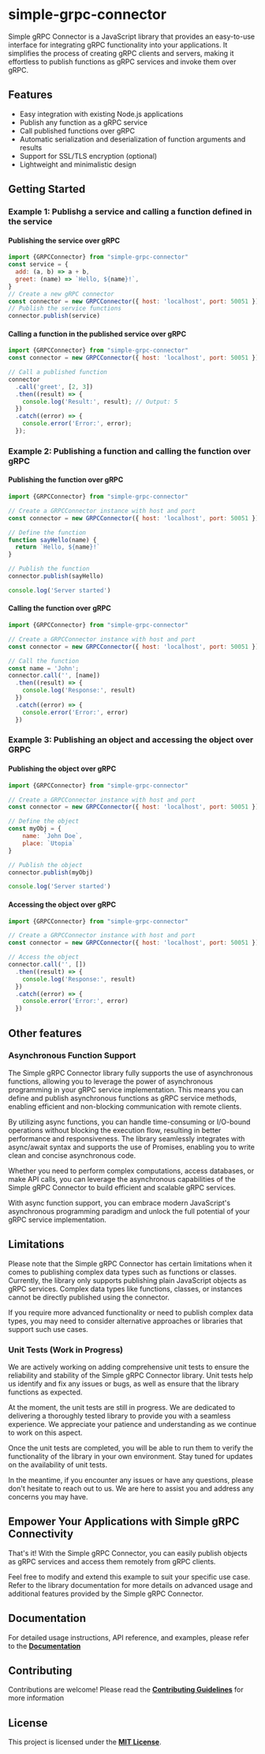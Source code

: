 # simple-grpc-connector
Simple gRPC Connector is a JavaScript library that provides an easy-to-use interface for integrating gRPC functionality into your applications. It simplifies the process of creating gRPC clients and servers, making it effortless to publish functions as gRPC services and invoke them over gRPC.
## Features
* Easy integration with existing Node.js applications
* Publish any function as a gRPC service
* Call published functions over gRPC
* Automatic serialization and deserialization of function arguments and results
* Support for SSL/TLS encryption (optional)
* Lightweight and minimalistic design
## Getting Started
### Example 1: Publishg a service and calling a function defined in the service
#### Publishing the service over gRPC
```javascript
import {GRPCConnector} from "simple-grpc-connector" 
const service = {
  add: (a, b) => a + b,
  greet: (name) => `Hello, ${name}!`,
}
// Create a new gRPC connector
const connector = new GRPCConnector({ host: 'localhost', port: 50051 })
// Publish the service functions
connector.publish(service)
```
#### Calling a function in the published service over gRPC
```javascript
import {GRPCConnector} from "simple-grpc-connector" 
const connector = new GRPCConnector({ host: 'localhost', port: 50051 }); 

// Call a published function
connector
  .call('greet', [2, 3])
  .then((result) => {
    console.log('Result:', result); // Output: 5
  })
  .catch((error) => {
    console.error('Error:', error);
  });
```
### Example 2: Publishing a function and calling the function over gRPC
#### Publishing the function over gRPC
```javascript
import {GRPCConnector} from "simple-grpc-connector" 

// Create a GRPCConnector instance with host and port
const connector = new GRPCConnector({ host: 'localhost', port: 50051 })

// Define the function
function sayHello(name) {
  return `Hello, ${name}!`
}

// Publish the function
connector.publish(sayHello)

console.log('Server started')
```

#### Calling the function over gRPC
```javascript
import {GRPCConnector} from "simple-grpc-connector" 

// Create a GRPCConnector instance with host and port
const connector = new GRPCConnector({ host: 'localhost', port: 50051 })

// Call the function
const name = 'John';
connector.call('', [name])
  .then((result) => {
    console.log('Response:', result)
  })
  .catch((error) => {
    console.error('Error:', error)
  })
```

### Example 3: Publishing an object and accessing the object over GRPC
#### Publishing the object over gRPC
```javascript
import {GRPCConnector} from "simple-grpc-connector" 

// Create a GRPCConnector instance with host and port
const connector = new GRPCConnector({ host: 'localhost', port: 50051 })

// Define the object
const myObj = {
    name: `John Doe`,
    place: `Utopia`
}

// Publish the object
connector.publish(myObj)

console.log('Server started')
```

#### Accessing the object over gRPC
```javascript
import {GRPCConnector} from "simple-grpc-connector" 

// Create a GRPCConnector instance with host and port
const connector = new GRPCConnector({ host: 'localhost', port: 50051 })

// Access the object
connector.call('', [])
  .then((result) => {
    console.log('Response:', result)
  })
  .catch((error) => {
    console.error('Error:', error)
  })
```
## Other features
### Asynchronous Function Support
The Simple gRPC Connector library fully supports the use of asynchronous functions, allowing you to leverage the power of asynchronous programming in your gRPC service implementation. This means you can define and publish asynchronous functions as gRPC service methods, enabling efficient and non-blocking communication with remote clients.

By utilizing async functions, you can handle time-consuming or I/O-bound operations without blocking the execution flow, resulting in better performance and responsiveness. The library seamlessly integrates with async/await syntax and supports the use of Promises, enabling you to write clean and concise asynchronous code.

Whether you need to perform complex computations, access databases, or make API calls, you can leverage the asynchronous capabilities of the Simple gRPC Connector to build efficient and scalable gRPC services.

With async function support, you can embrace modern JavaScript's asynchronous programming paradigm and unlock the full potential of your gRPC service implementation.

## Limitations
Please note that the Simple gRPC Connector has certain limitations when it comes to publishing complex data types such as functions or classes. Currently, the library only supports publishing plain JavaScript objects as gRPC services. Complex data types like functions, classes, or instances cannot be directly published using the connector.

If you require more advanced functionality or need to publish complex data types, you may need to consider alternative approaches or libraries that support such use cases.

### Unit Tests (Work in Progress) 
We are actively working on adding comprehensive unit tests to ensure the reliability and stability of the Simple gRPC Connector library. Unit tests help us identify and fix any issues or bugs, as well as ensure that the library functions as expected.

At the moment, the unit tests are still in progress. We are dedicated to delivering a thoroughly tested library to provide you with a seamless experience. We appreciate your patience and understanding as we continue to work on this aspect.

Once the unit tests are completed, you will be able to run them to verify the functionality of the library in your own environment. Stay tuned for updates on the availability of unit tests.

In the meantime, if you encounter any issues or have any questions, please don't hesitate to reach out to us. We are here to assist you and address any concerns you may have.

## Empower Your Applications with Simple gRPC Connectivity
That's it! With the Simple gRPC Connector, you can easily publish objects as gRPC services and access them remotely from gRPC clients.

Feel free to modify and extend this example to suit your specific use case. Refer to the library documentation for more details on advanced usage and additional features provided by the Simple gRPC Connector.

## Documentation
For detailed usage instructions, API reference, and examples, please refer to the **[Documentation](https://github.com/jinujd/simple-grpc-connector/blob/main/docs/README.md)**
## Contributing
Contributions are welcome! Please read the **[Contributing Guidelines](https://github.com/jinujd/simple-grpc-connector/blob/main/docs/CONTRIBUTING.md)** for more information
## License
This project is licensed under the **[MIT License](https://opensource.org/license/mit/)**.

 
